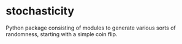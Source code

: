 # stochasticity
Python package consisting of modules to generate various sorts of randomness, starting with a simple coin flip.
